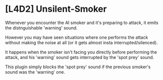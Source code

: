 # [L4D2] Unsilent-Smoker
Whenever you encounter the AI smoker and it's preparing to attack, it emits the
distnguishable 'warning' sound.

However you may have seen situations where one performs the attack without
making the noise at all (or it gets almost insta interrupted/silenced).

It happens when the smoker isn't facing you directly before performing the attack, and 
his 'warning' sound gets interrupted by the 'spot prey' sound.
	
This plugin simply blocks the 'spot prey' sound if the previous smoker's sound was
the 'warning' one.
